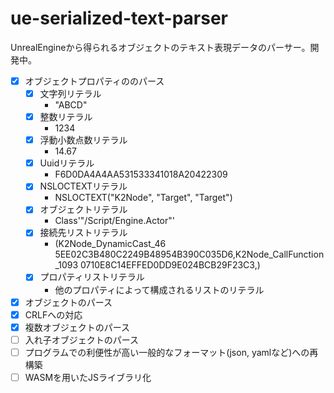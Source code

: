 # ue-serialized-text-parser

UnrealEngineから得られるオブジェクトのテキスト表現データのパーサー。開発中。

- [x] オブジェクトプロパティののパース
  - [x] 文字列リテラル
    - "ABCD"
  - [x] 整数リテラル
    - 1234
  - [x] 浮動小数点数リテラル
    - 14.67
  - [x] Uuidリテラル
    - F6D0DA4A4AA531533341018A20422309
  - [x] NSLOCTEXTリテラル
    - NSLOCTEXT("K2Node", "Target", "Target")
  - [x] オブジェクトリテラル
    - Class'"/Script/Engine.Actor"'
  - [x] 接続先リストリテラル
    - (K2Node_DynamicCast_46 5EE02C3B480C2249B48954B390C035D6,K2Node_CallFunction_1093 0710E8C14EFFED0DD9E024BCB29F23C3,)
  - [x] プロパティリストリテラル
    - 他のプロパティによって構成されるリストのリテラル
- [x] オブジェクトのパース
- [x] CRLFへの対応
- [x] 複数オブジェクトのパース
- [ ] 入れ子オブジェクトのパース
- [ ] プログラムでの利便性が高い一般的なフォーマット(json, yamlなど)への再構築
- [ ] WASMを用いたJSライブラリ化
